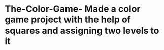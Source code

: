 # The-Color-Game- Made a color game project with the help of squares and assigning two levels to it
